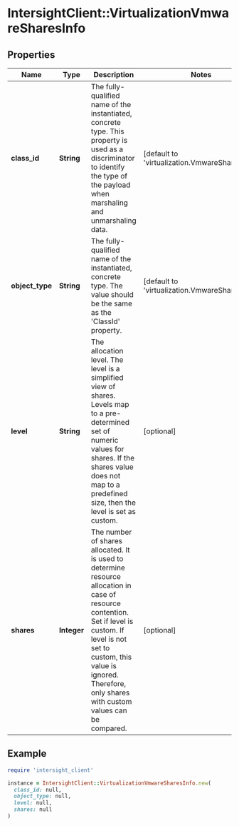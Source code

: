 # IntersightClient::VirtualizationVmwareSharesInfo

## Properties

| Name | Type | Description | Notes |
| ---- | ---- | ----------- | ----- |
| **class_id** | **String** | The fully-qualified name of the instantiated, concrete type. This property is used as a discriminator to identify the type of the payload when marshaling and unmarshaling data. | [default to &#39;virtualization.VmwareSharesInfo&#39;] |
| **object_type** | **String** | The fully-qualified name of the instantiated, concrete type. The value should be the same as the &#39;ClassId&#39; property. | [default to &#39;virtualization.VmwareSharesInfo&#39;] |
| **level** | **String** | The allocation level. The level is a simplified view of shares. Levels map to a pre-determined set of numeric values for shares. If the shares value does not map to a predefined size, then the level is set as custom. | [optional] |
| **shares** | **Integer** | The number of shares allocated. It is used to determine resource allocation in case of resource contention. Set if level is custom. If level is not set to custom, this value is ignored. Therefore, only shares with custom values can be compared. | [optional] |

## Example

```ruby
require 'intersight_client'

instance = IntersightClient::VirtualizationVmwareSharesInfo.new(
  class_id: null,
  object_type: null,
  level: null,
  shares: null
)
```

